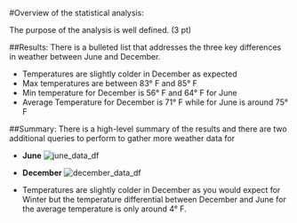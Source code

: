#Overview of the statistical analysis:

The purpose of the analysis is well defined. (3 pt)

##Results:
There is a bulleted list that addresses the three key differences in weather between June and December.
- Temperatures are slightly colder in December as expected 
- Max temperatures are between 83° F and 85° F
- Min temperature for December is 56° F and 64° F for June
- Average Temperature for December is 71° F while for  June is around 75° F


##Summary:
There is a high-level summary of the results and there are two additional queries to perform to gather more weather data for
- **June** 
![june_data_df](https://user-images.githubusercontent.com/104289098/177007488-ce4ea0b6-a1fe-4073-9857-f382833a88bc.png)



- **December**
![december_data_df](https://user-images.githubusercontent.com/104289098/177007533-03b0808a-f48e-4be7-b034-301807c6b51b.png)


- Temperatures are slightly colder in December as you would expect for Winter but the temperature differential between December and June for the average temperature  is only around 4° F.
